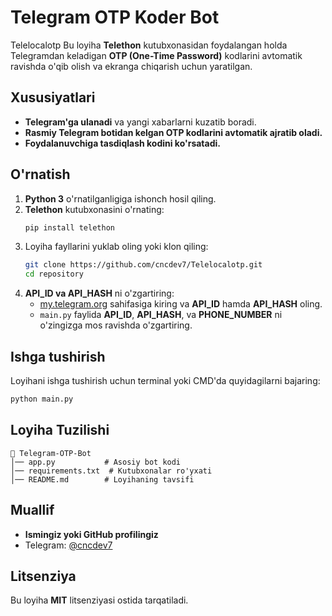 # Telegram OTP Koder Bot
Telelocalotp
Bu loyiha **Telethon** kutubxonasidan foydalangan holda Telegramdan keladigan **OTP (One-Time Password)** kodlarini avtomatik ravishda o'qib olish va ekranga chiqarish uchun yaratilgan.

## Xususiyatlari
- **Telegram'ga ulanadi** va yangi xabarlarni kuzatib boradi.
- **Rasmiy Telegram botidan kelgan OTP kodlarini avtomatik ajratib oladi.**
- **Foydalanuvchiga tasdiqlash kodini ko'rsatadi.**

## O'rnatish
1. **Python 3** o'rnatilganligiga ishonch hosil qiling.
2. **Telethon** kutubxonasini o'rnating:
   ```bash
   pip install telethon
   ```
3. Loyiha fayllarini yuklab oling yoki klon qiling:
   ```bash
   git clone https://github.com/cncdev7/Telelocalotp.git
   cd repository
   ```
4. **API_ID va API_HASH** ni o'zgartiring:
   - [my.telegram.org](https://my.telegram.org) sahifasiga kiring va **API_ID** hamda **API_HASH** oling.
   - `main.py` faylida **API_ID**, **API_HASH**, va **PHONE_NUMBER** ni o'zingizga mos ravishda o'zgartiring.

## Ishga tushirish
Loyihani ishga tushirish uchun terminal yoki CMD'da quyidagilarni bajaring:
```bash
python main.py
```

## Loyiha Tuzilishi
```
📂 Telegram-OTP-Bot
│── app.py           # Asosiy bot kodi
│── requirements.txt  # Kutubxonalar ro'yxati
│── README.md        # Loyihaning tavsifi
```

## Muallif
- **Ismingiz yoki GitHub profilingiz**
- Telegram: [@cncdev7 ](https://t.me/cncdev7)

## Litsenziya
Bu loyiha **MIT** litsenziyasi ostida tarqatiladi.

